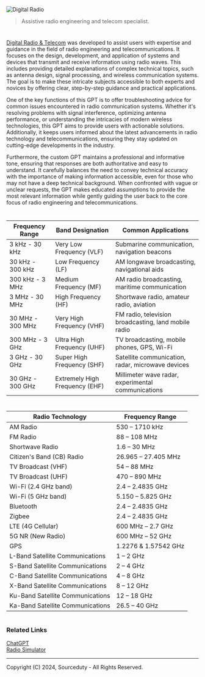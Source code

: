 ![Digital Radio](https://github.com/user-attachments/assets/5822d547-9aac-40c4-8bdc-325dc15fa689)

> Assistive radio engineering and telecom specialist.

#

[Digital Radio & Telecom](https://chatgpt.com/g/g-Ns40SgI8f-digital-radio-telecom) was developed to assist users with expertise and guidance in the field of radio engineering and telecommunications. It focuses on the design, development, and application of systems and devices that transmit and receive information using radio waves. This includes providing detailed explanations of complex technical topics, such as antenna design, signal processing, and wireless communication systems. The goal is to make these intricate subjects accessible to both experts and novices by offering clear, step-by-step guidance and practical applications.

One of the key functions of this GPT is to offer troubleshooting advice for common issues encountered in radio communication systems. Whether it's resolving problems with signal interference, optimizing antenna performance, or understanding the intricacies of modern wireless technologies, this GPT aims to provide users with actionable solutions. Additionally, it keeps users informed about the latest advancements in radio technology and telecommunications, ensuring they stay updated on cutting-edge developments in the industry.

Furthermore, the custom GPT maintains a professional and informative tone, ensuring that responses are both authoritative and easy to understand. It carefully balances the need to convey technical accuracy with the importance of making information accessible, even for those who may not have a deep technical background. When confronted with vague or unclear requests, the GPT makes educated assumptions to provide the most relevant information while gently guiding the user back to the core focus of radio engineering and telecommunications.

#

| Frequency Range    | Band Designation               | Common Applications                                  |
|--------------------|--------------------------------|------------------------------------------------------|
| 3 kHz - 30 kHz     | Very Low Frequency (VLF)       | Submarine communication, navigation beacons          |
| 30 kHz - 300 kHz   | Low Frequency (LF)             | AM longwave broadcasting, navigational aids          |
| 300 kHz - 3 MHz    | Medium Frequency (MF)          | AM radio broadcasting, maritime communication        |
| 3 MHz - 30 MHz     | High Frequency (HF)            | Shortwave radio, amateur radio, aviation             |
| 30 MHz - 300 MHz   | Very High Frequency (VHF)      | FM radio, television broadcasting, land mobile radio |
| 300 MHz - 3 GHz    | Ultra High Frequency (UHF)     | TV broadcasting, mobile phones, GPS, Wi-Fi           |
| 3 GHz - 30 GHz     | Super High Frequency (SHF)     | Satellite communication, radar, microwave devices    |
| 30 GHz - 300 GHz   | Extremely High Frequency (EHF) | Millimeter wave radar, experimental communications   |

#

| Radio Technology                    | Frequency Range         |
|-------------------------------------|-------------------------|
| AM Radio                            | 530 – 1710 kHz          |
| FM Radio                            | 88 – 108 MHz            |
| Shortwave Radio                     | 1.6 – 30 MHz            |
| Citizen's Band (CB) Radio           | 26.965 – 27.405 MHz     |
| TV Broadcast (VHF)                  | 54 – 88 MHz             |
| TV Broadcast (UHF)                  | 470 – 890 MHz           |
| Wi-Fi (2.4 GHz band)                | 2.4 – 2.4835 GHz        |
| Wi-Fi (5 GHz band)                  | 5.150 – 5.825 GHz       |
| Bluetooth                           | 2.4 – 2.4835 GHz        |
| Zigbee                              | 2.4 – 2.4835 GHz        |
| LTE (4G Cellular)                   | 600 MHz – 2.7 GHz       |
| 5G NR (New Radio)                   | 600 MHz – 52 GHz        |
| GPS                                 | 1.2276 & 1.57542 GHz    |
| L-Band Satellite Communications     | 1 – 2 GHz               |
| S-Band Satellite Communications     | 2 – 4 GHz               |
| C-Band Satellite Communications     | 4 – 8 GHz               |
| X-Band Satellite Communications     | 8 – 12 GHz              |
| Ku-Band Satellite Communications    | 12 – 18 GHz             |
| Ka-Band Satellite Communications    | 26.5 – 40 GHz           |

#
### Related Links

[ChatGPT](https://github.com/sourceduty/ChatGPT)
<br>
[Radio Simulator](https://github.com/sourceduty/Radio_Simulator)

***
Copyright (C) 2024, Sourceduty - All Rights Reserved.
